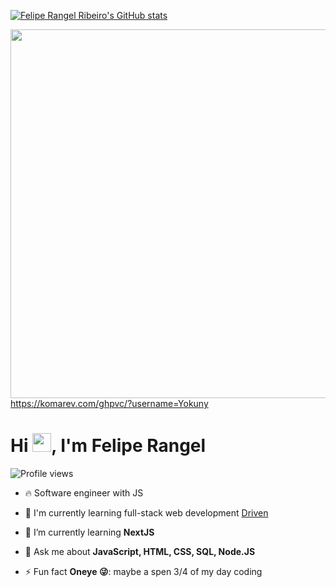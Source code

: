 [![Felipe Rangel Ribeiro's GitHub stats](https://github-readme-stats.vercel.app/api?username=Yokuny&show_icons=true&theme=dark)](https://github.com/Yokuny/github-readme-stats)





<img align="right" height="590em" src="https://raw.githubusercontent.com/gist/maykbrito/618ef18e3bbb7cdfd200f3a4fc1aabc6/raw/201d47c76006c99fe0dc55ea92e76bdca5537f08/githubcard.svg](https://raw.githubusercontent.com/gist/Yokuny/57f61adcaeff531376b1573680570a94/raw/0c6326c2c2295752245cbc97dd60e4df64791191/yokunyCard.svg"/>

https://komarev.com/ghpvc/?username=Yokuny

<h1 align="left">Hi <img src="https://raw.githubusercontent.com/kaueMarques/kaueMarques/master/hi.gif" height="30px">, I'm Felipe Rangel</h1>
<p align="left"> <img src="https://komarev.com/ghpvc/?username=maykbrito&color=yellow" alt="Profile views" /> </p>

- 🔥 Software engineer with JS
 
- 🔭 I'm currently learning full-stack web development [Driven](https://github.com/driven-education)

- 🌱 I’m currently learning **NextJS**

- 💬 Ask me about **JavaScript, HTML, CSS, SQL, Node.JS**

- ⚡ Fun fact **Oneye 😜**: maybe a spen 3/4 of my day coding


<!--

<br><br>

## 🛠 &nbsp;Tech Stack

![JavaScript](https://img.shields.io/badge/-JavaScript-05122A?style=flat&logo=javascript)&nbsp;
![Node.js](https://img.shields.io/badge/-Node.js-05122A?style=flat&logo=node.js)&nbsp;
![HTML](https://img.shields.io/badge/-HTML-05122A?style=flat&logo=HTML5)&nbsp;
![CSS](https://img.shields.io/badge/-CSS-05122A?style=flat&logo=CSS3&logoColor=1572B6)&nbsp;
![React](https://img.shields.io/badge/-React-05122A?style=flat&logo=react)&nbsp;
![Git](https://img.shields.io/badge/-Git-05122A?style=flat&logo=git)&nbsp;
![GitHub](https://img.shields.io/badge/-GitHub-05122A?style=flat&logo=github)&nbsp;
![Markdown](https://img.shields.io/badge/-Markdown-05122A?style=flat&logo=markdown)&nbsp;
![Visual Studio Code](https://img.shields.io/badge/-Visual%20Studio%20Code-05122A?style=flat&logo=visual-studio-code&logoColor=007ACC)&nbsp;
![PostgreSQL](https://img.shields.io/badge/-PostgreSQL-05122A?style=flat&logo=postgresql)&nbsp;
![SQLite](https://img.shields.io/badge/-SQLite-05122A?style=flat&logo=sqlite)&nbsp;

<br><br>

https://github-readme-stats.vercel.app/api?username=Yokuny


[![Anurag's GitHub stats](https://github-readme-stats.vercel.app/api?username=Yokuny)](https://github.com/anuraghazra/github-readme-stats)

## ⚙️ &nbsp;GitHub Analytics

<p align="left">
[![Anurag's GitHub stats](https://github-readme-stats.vercel.app/api?username=yokuny)](https://github.com/yokuny/github-readme-stats)
</p>
-->

<br><br>
